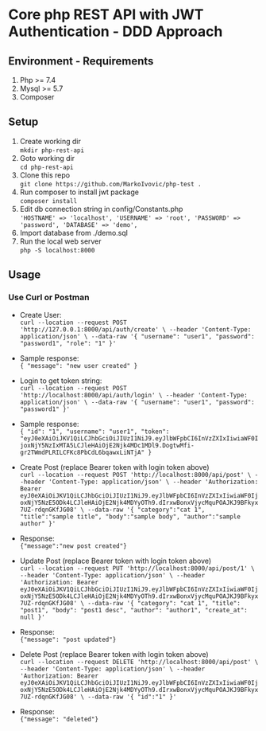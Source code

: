 # Core php REST API with JWT Authentication - DDD Approach
## Environment - Requirements
1. Php >= 7.4
2. Mysql >= 5.7
3. Composer
## Setup
1. Create working dir\
`mkdir php-rest-api`
2. Goto working dir\
`cd php-rest-api`
3. Clone this repo\
`git clone https://github.com/MarkoIvovic/php-test .`
4. Run composer to install jwt package\
`composer install`
5. Edit db connection string in config/Constants.php\
`'HOSTNAME' => 'localhost',
        'USERNAME' => 'root',
        'PASSWORD' => 'password',
        'DATABASE' => 'demo',`
6. Import database from ./demo.sql
5. Run the local web server\
`php -S localhost:8000`
## Usage
### Use Curl or Postman
- Create User:\
`curl --location --request POST 'http://127.0.0.1:8000/api/auth/create' \
--header 'Content-Type: application/json' \
--data-raw '{
    "username": "user1",
    "password": "password1",
    "role": "1"
}'`
- Sample response:\
`{
    "message": "new user created"
}`

- Login to get token string:\
`curl --location --request POST 'http://localhost:8000/api/auth/login' \
--header 'Content-Type: application/json' \
--data-raw '{
    "username": "user1",
    "password": "password1"
}'`
- Sample response:\
`{
    "id": "1",
    "username": "user1",
    "token": "eyJ0eXAiOiJKV1QiLCJhbGciOiJIUzI1NiJ9.eyJlbWFpbCI6InVzZXIxIiwiaWF0IjoxNjY5NzIxMTA5LCJleHAiOjE2Njk4MDc1MDl9.DogtwMfi-gr2TWmdPLRILCFKc8PbCdL6bqawxLiNTjA"
}`

- Create Post (replace Bearer token with login token above)\
`curl --location --request POST 'http://localhost:8000/api/post' \
--header 'Content-Type: application/json' \
--header 'Authorization: Bearer eyJ0eXAiOiJKV1QiLCJhbGciOiJIUzI1NiJ9.eyJlbWFpbCI6InVzZXIxIiwiaWF0IjoxNjY5NzE5ODk4LCJleHAiOjE2Njk4MDYyOTh9.dIrxwBonxVjycMquPOAJKJ9BFkyx7UZ-rdqnGKfJG08' \
--data-raw '{
    "category":"cat 1",
    "title":"sample title",
    "body":"sample body",
    "author":"sample author"
}'`
- Response:\
`{"message":"new post created"}`

- Update Post (replace Bearer token with login token above)\
`curl --location --request PUT 'http://localhost:8000/api/post/1' \
--header 'Content-Type: application/json' \
--header 'Authorization: Bearer eyJ0eXAiOiJKV1QiLCJhbGciOiJIUzI1NiJ9.eyJlbWFpbCI6InVzZXIxIiwiaWF0IjoxNjY5NzE5ODk4LCJleHAiOjE2Njk4MDYyOTh9.dIrxwBonxVjycMquPOAJKJ9BFkyx7UZ-rdqnGKfJG08' \
--data-raw '{
    "category": "cat 1",
    "title": "post1",
    "body": "post1 desc",
    "author": "author1",
    "create_at": null
}'`
- Response:\
`{"message": "post updated"}`

- Delete Post (replace Bearer token with login token above)\
`curl --location --request DELETE 'http://localhost:8000/api/post' \
--header 'Content-Type: application/json' \
--header 'Authorization: Bearer eyJ0eXAiOiJKV1QiLCJhbGciOiJIUzI1NiJ9.eyJlbWFpbCI6InVzZXIxIiwiaWF0IjoxNjY5NzE5ODk4LCJleHAiOjE2Njk4MDYyOTh9.dIrxwBonxVjycMquPOAJKJ9BFkyx7UZ-rdqnGKfJG08' \
--data-raw '{
    "id":"1"
}'`
- Response:\
`{"message": "deleted"}`